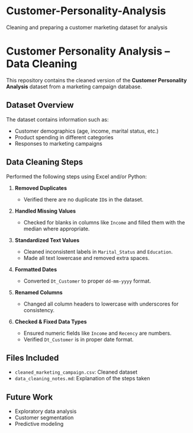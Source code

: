 # Customer-Personality-Analysis
Cleaning and preparing a customer marketing dataset for analysis
# Customer Personality Analysis – Data Cleaning

This repository contains the cleaned version of the **Customer Personality Analysis** dataset from a marketing campaign database.

##  Dataset Overview

The dataset contains information such as:
- Customer demographics (age, income, marital status, etc.)
- Product spending in different categories
- Responses to marketing campaigns

##  Data Cleaning Steps

Performed the following steps using Excel and/or Python:

1. **Removed Duplicates**  
   - Verified there are no duplicate `ID`s in the dataset.

2. **Handled Missing Values**  
   - Checked for blanks in columns like `Income` and filled them with the median where appropriate.

3. **Standardized Text Values**  
   - Cleaned inconsistent labels in `Marital_Status` and `Education`.
   - Made all text lowercase and removed extra spaces.

4. **Formatted Dates**  
   - Converted `Dt_Customer` to proper `dd-mm-yyyy` format.

5. **Renamed Columns**  
   - Changed all column headers to lowercase with underscores for consistency.

6. **Checked & Fixed Data Types**  
   - Ensured numeric fields like `Income` and `Recency` are numbers.
   - Verified `Dt_Customer` is in proper date format.

##  Files Included

- `cleaned_marketing_campaign.csv`: Cleaned dataset
- `data_cleaning_notes.md`: Explanation of the steps taken

##  Future Work

- Exploratory data analysis
- Customer segmentation
- Predictive modeling
